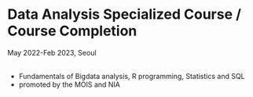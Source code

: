# Data Analysis Specialized Course / Course Completion<br>
May 2022-Feb 2023, Seoul<br>
<br>
- Fundamentals of Bigdata analysis, R programming, Statistics and SQL<br>
- promoted by the MOIS and NIA<br>
